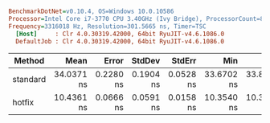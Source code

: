 ``` ini

BenchmarkDotNet=v0.10.4, OS=Windows 10.0.10586
Processor=Intel Core i7-3770 CPU 3.40GHz (Ivy Bridge), ProcessorCount=8
Frequency=3316018 Hz, Resolution=301.5665 ns, Timer=TSC
  [Host]     : Clr 4.0.30319.42000, 64bit RyuJIT-v4.6.1086.0
  DefaultJob : Clr 4.0.30319.42000, 64bit RyuJIT-v4.6.1086.0


```
 |   Method |       Mean |     Error |    StdDev |    StdErr |        Min |         Q1 |     Median |         Q3 |        Max |        Op/s | Scaled | ScaledSD | Allocated |
 |--------- |-----------:|----------:|----------:|----------:|-----------:|-----------:|-----------:|-----------:|-----------:|------------:|-------:|---------:|----------:|
 | standard | 34.0371 ns | 0.2280 ns | 0.1904 ns | 0.0528 ns | 33.6702 ns | 33.8994 ns | 34.0109 ns | 34.2019 ns | 34.3421 ns | 29379716.69 |   1.00 |     0.00 |      0 kB |
 |   hotfix | 10.4361 ns | 0.0666 ns | 0.0591 ns | 0.0158 ns | 10.3540 ns | 10.3993 ns | 10.4185 ns | 10.4655 ns | 10.5715 ns | 95821039.57 |   0.31 |     0.00 |      0 kB |
